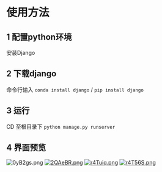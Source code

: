 
# 使用方法

## 1 配置python环境
安装Django

## 2 下载django
命令行输入 `conda install django` / `pip install django`

## 3 运行
CD 至根目录下 `python manage.py runserver`

## 4 界面预览
![0yB2gs.png](https://s1.ax1x.com/2020/10/10/0yB2gs.png)
[![2QAeBR.png](https://z3.ax1x.com/2021/06/02/2QAeBR.png)](https://imgtu.com/i/2QAeBR)
[![r4Tuiq.png](https://z3.ax1x.com/2020/12/27/r4Tuiq.png)](https://imgtu.com/i/r4Tuiq)
[![r4T56S.png](https://z3.ax1x.com/2020/12/27/r4T56S.png)](https://imgtu.com/i/r4T56S)
